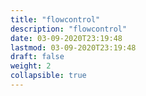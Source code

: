 ```yaml
---
title: "flowcontrol"
description: "flowcontrol"
date: 03-09-2020T23:19:48
lastmod: 03-09-2020T23:19:48
draft: false
weight: 2
collapsible: true
---
```


                                                
